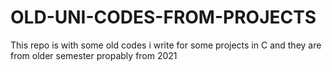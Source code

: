 # OLD-UNI-CODES-FROM-PROJECTS
This repo is with some old codes i write for some projects in C and they are from older semester propably from 2021 
